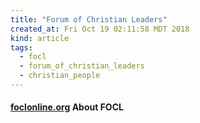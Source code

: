 ```yaml
---
title: "Forum of Christian Leaders"
created_at: Fri Oct 19 02:11:58 MDT 2018
kind: article
tags:
  - focl
  - forum_of_christian_leaders
  - christian_people
---
```


<h4>
  <a href="http://foclonline.org/about-focl" target="_blank">foclonline.org</a>
  About FOCL
</h4>

<!--
html boilerplate fragments
<a href="" target="_blank"></a>
<a name=""></a>
<img src="" width="400px">
<ul>
  <li></li>
  <li><a href="" target="_blank"></a></li>
</ul>
<pre>
</pre>
<p style="margin-bottom: 2em;"></p>
<hr style="border: 0; height: 3px; background: #333; background-image: linear-gradient(to right, #ccc, #333, #ccc);">
<pre><code>
</code></pre>
<math xmlns='http://www.w3.org/1998/Math/MathML' display='block'>
</math>
-->
